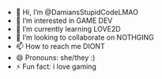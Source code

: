 - 👋 Hi, I’m @DamiansStupidCodeLMAO
- 👀 I’m interested in GAME    DEV
- 🌱 I’m currently learning LOVE2D
- 💞️ I’m looking to collaborate on NOTHGING     
- 📫 How to reach me DIONT
- 😄 Pronouns: she/they :)
- ⚡ Fun fact: i love gaming

<!---
DamiansStupidCodeLMAO/DamiansStupidCodeLMAO is a ✨ special ✨ repository because its `README.md` (this file) appears on your GitHub profile.
You can click the Preview link to take a look at your changes.
--->
